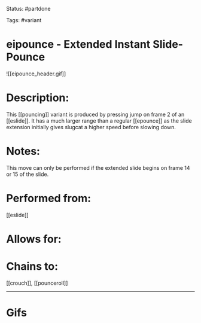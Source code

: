 Status: #partdone 

Tags: #variant

# eipounce - Extended Instant Slide-Pounce
![[eipounce_header.gif]]
# Description:
This [[pouncing]] variant is produced by pressing jump on frame 2 of an [[eslide]]. It has a much larger range than a regular [[epounce]] as the slide extension initially gives slugcat a higher speed before slowing down.

# Notes:
This move can only be performed if the extended slide begins on frame 14 or 15 of the slide.

# Performed from:
[[eslide]]

# Allows for:


# Chains to:
[[crouch]], [[pounceroll]]

___
# Gifs
